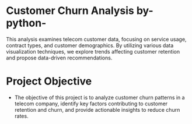 # Customer Churn Analysis by-python-
This analysis examines telecom customer data, focusing on service usage, contract types, and customer demographics. By utilizing various data visualization techniques, we explore trends affecting customer retention and propose data-driven recommendations.

# Project Objective
- The objective of this project is to analyze customer churn patterns in a telecom company, identify key factors contributing to customer retention and churn, and provide actionable insights to reduce churn rates.

